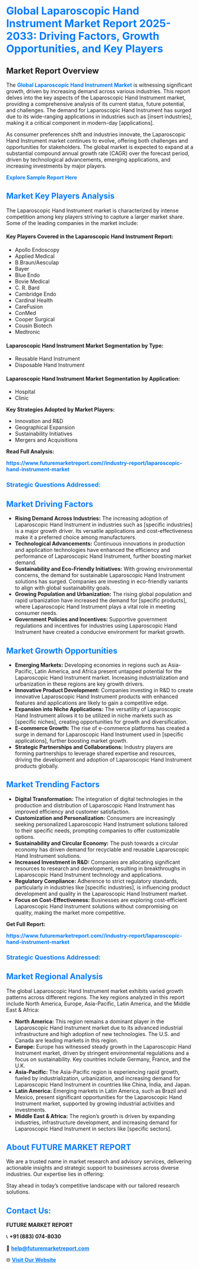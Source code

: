 <h1 style="color: #007BFF;">Global Laparoscopic Hand Instrument Market Report 2025-2033: Driving Factors, Growth Opportunities, and Key Players</h1>

<section id="overview">
<h2>Market Report Overview</h2>
<p>The <a href="https://www.futuremarketreport.com//industry-report/laparoscopic-hand-instrument-market" style="color: #007BFF; text-decoration: none;"><strong>Global Laparoscopic Hand Instrument Market</strong></a> is witnessing significant growth, driven by increasing demand across various industries. This report delves into the key aspects of the Laparoscopic Hand Instrument market, providing a comprehensive analysis of its current status, future potential, and challenges. The demand for Laparoscopic Hand Instrument has surged due to its wide-ranging applications in industries such as [insert industries], making it a critical component in modern-day [applications].</p>
<p>As consumer preferences shift and industries innovate, the Laparoscopic Hand Instrument market continues to evolve, offering both challenges and opportunities for stakeholders. The global market is expected to expand at a substantial compound annual growth rate (CAGR) over the forecast period, driven by technological advancements, emerging applications, and increasing investments by major players.</p>
</section>

<section id="overview">
<p><a href="https://www.futuremarketreport.com//request-sample/reportId=55858" style="color: #007BFF; text-decoration: none;"><strong>Explore Sample Report Here</strong></a></p>
</section>

<section id="key-players">
<h2 style="color: #007BFF;">Market Key Players Analysis</h2>
<p>The Laparoscopic Hand Instrument market is characterized by intense competition among key players striving to capture a larger market share. Some of the leading companies in the market include:</p>
<h4>Key Players Covered in the Laparoscopic Hand Instrument Report:</h4>
<ul><li>Apollo Endoscopy</li><li>Applied Medical</li><li>B.Braun/Aesculap</li><li>Bayer</li><li>Blue Endo</li><li>Bovie Medical</li><li>C. R. Bard</li><li>Cambridge Endo</li><li>Cardinal Health</li><li>CareFusion</li><li>ConMed</li><li>Cooper Surgical</li><li>Cousin Biotech</li><li>Medtronic</li></ul>
<h4>Laparoscopic Hand Instrument Market Segmentation by Type:</h4>
<ul><li>Reusable Hand Instrument</li><li>Disposable Hand Instrument</li></ul>

<h4>Laparoscopic Hand Instrument Market Segmentation by Application:</h4>
<ul><li>Hospital</li><li>Clinic</li></ul>
<p><strong>Key Strategies Adopted by Market Players:</strong></p>
<ul>
<li>Innovation and R&D</li>
<li>Geographical Expansion</li>
<li>Sustainability Initiatives</li>
<li>Mergers and Acquisitions</li>
</ul>
</section>

<section>
<p><strong>Read Full Analysis: </strong></p><a href="https://www.futuremarketreport.com//industry-report/laparoscopic-hand-instrument-market" style="color: #007BFF; text-decoration: none;"><strong>https://www.futuremarketreport.com//industry-report/laparoscopic-hand-instrument-market</strong></a>
<h3 style="color: #007BFF;">Strategic Questions Addressed:</h3>
</section>

<section id="driving-factors">
<h2 style="color: #007BFF;">Market Driving Factors</h2>
<ul>
<li><strong>Rising Demand Across Industries:</strong> The increasing adoption of Laparoscopic Hand Instrument in industries such as [specific industries] is a major growth driver. Its versatile applications and cost-effectiveness make it a preferred choice among manufacturers.</li>
<li><strong>Technological Advancements:</strong> Continuous innovations in production and application technologies have enhanced the efficiency and performance of Laparoscopic Hand Instrument, further boosting market demand.</li>
<li><strong>Sustainability and Eco-Friendly Initiatives:</strong> With growing environmental concerns, the demand for sustainable Laparoscopic Hand Instrument solutions has surged. Companies are investing in eco-friendly variants to align with global sustainability goals.</li>
<li><strong>Growing Population and Urbanization:</strong> The rising global population and rapid urbanization have increased the demand for [specific products], where Laparoscopic Hand Instrument plays a vital role in meeting consumer needs.</li>
<li><strong>Government Policies and Incentives:</strong> Supportive government regulations and incentives for industries using Laparoscopic Hand Instrument have created a conducive environment for market growth.</li>
</ul>
</section>

<section id="growth-opportunities">
<h2 style="color: #007BFF;">Market Growth Opportunities</h2>
<ul>
<li><strong>Emerging Markets:</strong> Developing economies in regions such as Asia-Pacific, Latin America, and Africa present untapped potential for the Laparoscopic Hand Instrument market. Increasing industrialization and urbanization in these regions are key growth drivers.</li>
<li><strong>Innovative Product Development:</strong> Companies investing in R&D to create innovative Laparoscopic Hand Instrument products with enhanced features and applications are likely to gain a competitive edge.</li>
<li><strong>Expansion into Niche Applications:</strong> The versatility of Laparoscopic Hand Instrument allows it to be utilized in niche markets such as [specific niches], creating opportunities for growth and diversification.</li>
<li><strong>E-commerce Growth:</strong> The rise of e-commerce platforms has created a surge in demand for Laparoscopic Hand Instrument used in [specific applications], further boosting market growth.</li>
<li><strong>Strategic Partnerships and Collaborations:</strong> Industry players are forming partnerships to leverage shared expertise and resources, driving the development and adoption of Laparoscopic Hand Instrument products globally.</li>
</ul>
</section>

<section id="trending-factors">
<h2 style="color: #007BFF;">Market Trending Factors</h2>
<ul>
<li><strong>Digital Transformation:</strong> The integration of digital technologies in the production and distribution of Laparoscopic Hand Instrument has improved efficiency and customer satisfaction.</li>
<li><strong>Customization and Personalization:</strong> Consumers are increasingly seeking personalized Laparoscopic Hand Instrument solutions tailored to their specific needs, prompting companies to offer customizable options.</li>
<li><strong>Sustainability and Circular Economy:</strong> The push towards a circular economy has driven demand for recyclable and reusable Laparoscopic Hand Instrument solutions.</li>
<li><strong>Increased Investment in R&D:</strong> Companies are allocating significant resources to research and development, resulting in breakthroughs in Laparoscopic Hand Instrument technology and applications.</li>
<li><strong>Regulatory Compliance:</strong> Adherence to strict regulatory standards, particularly in industries like [specific industries], is influencing product development and quality in the Laparoscopic Hand Instrument market.</li>
<li><strong>Focus on Cost-Effectiveness:</strong> Businesses are exploring cost-efficient Laparoscopic Hand Instrument solutions without compromising on quality, making the market more competitive.</li>
</ul>
</section>

<section>
<p><strong>Get Full Report: </strong></p><a href="https://www.futuremarketreport.com//industry-report/laparoscopic-hand-instrument-market" style="color: #007BFF; text-decoration: none;"><strong>https://www.futuremarketreport.com//industry-report/laparoscopic-hand-instrument-market</strong></a>
<h3 style="color: #007BFF;">Strategic Questions Addressed:</h3>
</section>


<section id="regional-analysis">
<h2 style="color: #007BFF;">Market Regional Analysis</h2>
<p>The global Laparoscopic Hand Instrument market exhibits varied growth patterns across different regions. The key regions analyzed in this report include North America, Europe, Asia-Pacific, Latin America, and the Middle East & Africa:</p>
<ul>
<li><strong>North America:</strong> This region remains a dominant player in the Laparoscopic Hand Instrument market due to its advanced industrial infrastructure and high adoption of new technologies. The U.S. and Canada are leading markets in this region.</li>
<li><strong>Europe:</strong> Europe has witnessed steady growth in the Laparoscopic Hand Instrument market, driven by stringent environmental regulations and a focus on sustainability. Key countries include Germany, France, and the U.K.</li>
<li><strong>Asia-Pacific:</strong> The Asia-Pacific region is experiencing rapid growth, fueled by industrialization, urbanization, and increasing demand for Laparoscopic Hand Instrument in countries like China, India, and Japan.</li>
<li><strong>Latin America:</strong> Emerging markets in Latin America, such as Brazil and Mexico, present significant opportunities for the Laparoscopic Hand Instrument market, supported by growing industrial activities and investments.</li>
<li><strong>Middle East & Africa:</strong> The region’s growth is driven by expanding industries, infrastructure development, and increasing demand for Laparoscopic Hand Instrument in sectors like [specific sectors].</li>
</ul>
</section>

<footer>
<h2 style="color: #007BFF;">About FUTURE MARKET REPORT</h2>
<p>We are a trusted name in market research and advisory services, delivering actionable insights and strategic support to businesses across diverse industries. Our expertise lies in offering:</p>

<p>Stay ahead in today’s competitive landscape with our tailored research solutions.</p>

<h2 style="color: #007BFF;">Contact Us:</h2>
<p><strong>FUTURE MARKET REPORT</strong></p>
<p>📞 <strong>+91 (883) 074-8030</strong></p>
<p>📧 <strong><a href="mailto:help@futuremarketreport.com" style="color: #007BFF;">help@futuremarketreport.com</a></strong></p>
<p>🌐 <strong><a href="https://www.futuremarketreport.com/" style="color: #007BFF;">Visit Our Website</a></strong></p>
</footer>
